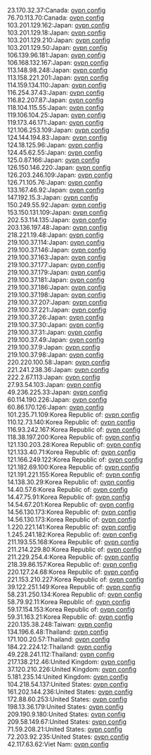 23.170.32.37:Canada: [ovpn config](vpn/23_170_32_37.ovpn)  
76.70.113.70:Canada: [ovpn config](vpn/76_70_113_70.ovpn)  
103.201.129.162:Japan: [ovpn config](vpn/103_201_129_162.ovpn)  
103.201.129.18:Japan: [ovpn config](vpn/103_201_129_18.ovpn)  
103.201.129.210:Japan: [ovpn config](vpn/103_201_129_210.ovpn)  
103.201.129.50:Japan: [ovpn config](vpn/103_201_129_50.ovpn)  
106.139.96.181:Japan: [ovpn config](vpn/106_139_96_181.ovpn)  
106.168.132.167:Japan: [ovpn config](vpn/106_168_132_167.ovpn)  
113.148.98.248:Japan: [ovpn config](vpn/113_148_98_248.ovpn)  
113.158.221.201:Japan: [ovpn config](vpn/113_158_221_201.ovpn)  
114.159.134.110:Japan: [ovpn config](vpn/114_159_134_110.ovpn)  
116.254.37.43:Japan: [ovpn config](vpn/116_254_37_43.ovpn)  
116.82.207.87:Japan: [ovpn config](vpn/116_82_207_87.ovpn)  
118.104.115.55:Japan: [ovpn config](vpn/118_104_115_55.ovpn)  
119.106.104.25:Japan: [ovpn config](vpn/119_106_104_25.ovpn)  
119.173.46.171:Japan: [ovpn config](vpn/119_173_46_171.ovpn)  
121.106.253.109:Japan: [ovpn config](vpn/121_106_253_109.ovpn)  
124.144.194.83:Japan: [ovpn config](vpn/124_144_194_83.ovpn)  
124.18.125.96:Japan: [ovpn config](vpn/124_18_125_96.ovpn)  
124.45.62.55:Japan: [ovpn config](vpn/124_45_62_55.ovpn)  
125.0.87.166:Japan: [ovpn config](vpn/125_0_87_166.ovpn)  
126.150.146.220:Japan: [ovpn config](vpn/126_150_146_220.ovpn)  
126.203.246.109:Japan: [ovpn config](vpn/126_203_246_109.ovpn)  
126.71.105.76:Japan: [ovpn config](vpn/126_71_105_76.ovpn)  
133.167.46.92:Japan: [ovpn config](vpn/133_167_46_92.ovpn)  
147.192.15.3:Japan: [ovpn config](vpn/147_192_15_3.ovpn)  
150.249.55.92:Japan: [ovpn config](vpn/150_249_55_92.ovpn)  
153.150.131.109:Japan: [ovpn config](vpn/153_150_131_109.ovpn)  
202.53.114.135:Japan: [ovpn config](vpn/202_53_114_135.ovpn)  
203.136.197.48:Japan: [ovpn config](vpn/203_136_197_48.ovpn)  
218.221.19.48:Japan: [ovpn config](vpn/218_221_19_48.ovpn)  
219.100.37.114:Japan: [ovpn config](vpn/219_100_37_114.ovpn)  
219.100.37.146:Japan: [ovpn config](vpn/219_100_37_146.ovpn)  
219.100.37.163:Japan: [ovpn config](vpn/219_100_37_163.ovpn)  
219.100.37.177:Japan: [ovpn config](vpn/219_100_37_177.ovpn)  
219.100.37.179:Japan: [ovpn config](vpn/219_100_37_179.ovpn)  
219.100.37.181:Japan: [ovpn config](vpn/219_100_37_181.ovpn)  
219.100.37.186:Japan: [ovpn config](vpn/219_100_37_186.ovpn)  
219.100.37.198:Japan: [ovpn config](vpn/219_100_37_198.ovpn)  
219.100.37.207:Japan: [ovpn config](vpn/219_100_37_207.ovpn)  
219.100.37.221:Japan: [ovpn config](vpn/219_100_37_221.ovpn)  
219.100.37.26:Japan: [ovpn config](vpn/219_100_37_26.ovpn)  
219.100.37.30:Japan: [ovpn config](vpn/219_100_37_30.ovpn)  
219.100.37.31:Japan: [ovpn config](vpn/219_100_37_31.ovpn)  
219.100.37.49:Japan: [ovpn config](vpn/219_100_37_49.ovpn)  
219.100.37.9:Japan: [ovpn config](vpn/219_100_37_9.ovpn)  
219.100.37.98:Japan: [ovpn config](vpn/219_100_37_98.ovpn)  
220.220.100.58:Japan: [ovpn config](vpn/220_220_100_58.ovpn)  
221.241.238.36:Japan: [ovpn config](vpn/221_241_238_36.ovpn)  
222.2.67.113:Japan: [ovpn config](vpn/222_2_67_113.ovpn)  
27.93.54.103:Japan: [ovpn config](vpn/27_93_54_103.ovpn)  
49.236.225.33:Japan: [ovpn config](vpn/49_236_225_33.ovpn)  
60.114.190.226:Japan: [ovpn config](vpn/60_114_190_226.ovpn)  
60.86.170.126:Japan: [ovpn config](vpn/60_86_170_126.ovpn)  
101.235.71.109:Korea Republic of: [ovpn config](vpn/101_235_71_109.ovpn)  
110.12.73.140:Korea Republic of: [ovpn config](vpn/110_12_73_140.ovpn)  
116.93.242.167:Korea Republic of: [ovpn config](vpn/116_93_242_167.ovpn)  
118.38.197.200:Korea Republic of: [ovpn config](vpn/118_38_197_200.ovpn)  
121.130.203.28:Korea Republic of: [ovpn config](vpn/121_130_203_28.ovpn)  
121.133.40.71:Korea Republic of: [ovpn config](vpn/121_133_40_71.ovpn)  
121.166.249.122:Korea Republic of: [ovpn config](vpn/121_166_249_122.ovpn)  
121.182.69.100:Korea Republic of: [ovpn config](vpn/121_182_69_100.ovpn)  
121.191.221.155:Korea Republic of: [ovpn config](vpn/121_191_221_155.ovpn)  
14.138.30.29:Korea Republic of: [ovpn config](vpn/14_138_30_29.ovpn)  
14.40.57.6:Korea Republic of: [ovpn config](vpn/14_40_57_6.ovpn)  
14.47.75.91:Korea Republic of: [ovpn config](vpn/14_47_75_91.ovpn)  
14.54.67.201:Korea Republic of: [ovpn config](vpn/14_54_67_201.ovpn)  
14.56.130.173:Korea Republic of: [ovpn config](vpn/14_56_130_173.ovpn)  
14.56.130.173:Korea Republic of: [ovpn config](vpn/14_56_130_173.ovpn)  
1.220.221.141:Korea Republic of: [ovpn config](vpn/1_220_221_141.ovpn)  
1.245.241.182:Korea Republic of: [ovpn config](vpn/1_245_241_182.ovpn)  
211.193.55.168:Korea Republic of: [ovpn config](vpn/211_193_55_168.ovpn)  
211.214.229.80:Korea Republic of: [ovpn config](vpn/211_214_229_80.ovpn)  
211.229.254.4:Korea Republic of: [ovpn config](vpn/211_229_254_4.ovpn)  
218.39.86.157:Korea Republic of: [ovpn config](vpn/218_39_86_157.ovpn)  
220.127.24.68:Korea Republic of: [ovpn config](vpn/220_127_24_68.ovpn)  
221.153.210.227:Korea Republic of: [ovpn config](vpn/221_153_210_227.ovpn)  
39.122.251.149:Korea Republic of: [ovpn config](vpn/39_122_251_149.ovpn)  
58.231.250.134:Korea Republic of: [ovpn config](vpn/58_231_250_134.ovpn)  
58.79.92.11:Korea Republic of: [ovpn config](vpn/58_79_92_11.ovpn)  
59.17.154.153:Korea Republic of: [ovpn config](vpn/59_17_154_153.ovpn)  
59.31.163.21:Korea Republic of: [ovpn config](vpn/59_31_163_21.ovpn)  
220.135.38.248:Taiwan: [ovpn config](vpn/220_135_38_248.ovpn)  
134.196.6.48:Thailand: [ovpn config](vpn/134_196_6_48.ovpn)  
171.100.20.57:Thailand: [ovpn config](vpn/171_100_20_57.ovpn)  
184.22.224.12:Thailand: [ovpn config](vpn/184_22_224_12.ovpn)  
49.228.241.112:Thailand: [ovpn config](vpn/49_228_241_112.ovpn)  
217.138.212.46:United Kingdom: [ovpn config](vpn/217_138_212_46.ovpn)  
37.120.210.226:United Kingdom: [ovpn config](vpn/37_120_210_226.ovpn)  
5.181.235.14:United Kingdom: [ovpn config](vpn/5_181_235_14.ovpn)  
104.218.54.137:United States: [ovpn config](vpn/104_218_54_137.ovpn)  
161.202.144.236:United States: [ovpn config](vpn/161_202_144_236.ovpn)  
172.88.60.253:United States: [ovpn config](vpn/172_88_60_253.ovpn)  
198.13.36.179:United States: [ovpn config](vpn/198_13_36_179.ovpn)  
209.190.9.180:United States: [ovpn config](vpn/209_190_9_180.ovpn)  
209.58.149.67:United States: [ovpn config](vpn/209_58_149_67.ovpn)  
71.59.208.21:United States: [ovpn config](vpn/71_59_208_21.ovpn)  
72.203.92.235:United States: [ovpn config](vpn/72_203_92_235.ovpn)  
42.117.63.62:Viet Nam: [ovpn config](vpn/42_117_63_62.ovpn)  
